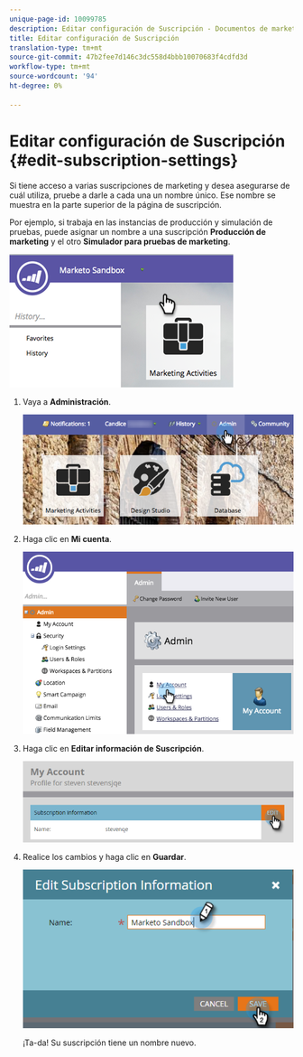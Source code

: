 ```yaml
---
unique-page-id: 10099785
description: Editar configuración de Suscripción - Documentos de marketing - Documentación del producto
title: Editar configuración de Suscripción
translation-type: tm+mt
source-git-commit: 47b2fee7d146c3dc558d4bbb10070683f4cdfd3d
workflow-type: tm+mt
source-wordcount: '94'
ht-degree: 0%

---
```



# Editar configuración de Suscripción {#edit-subscription-settings}

Si tiene acceso a varias suscripciones de marketing y desea asegurarse de cuál utiliza, pruebe a darle a cada una un nombre único. Ese nombre se muestra en la parte superior de la página de suscripción.

Por ejemplo, si trabaja en las instancias de producción y simulación de pruebas, puede asignar un nombre a una suscripción **Producción de marketing** y el otro **Simulador para pruebas de marketing**.

![](assets/image2016-4-8-14-3a34-3a28.png)

1. Vaya a **Administración**.

   ![](assets/adminhand-1.png)

1. Haga clic en **Mi cuenta**.

   ![](assets/image2015-6-23-15-3a16-3a52.png)

1. Haga clic en **Editar información de Suscripción**.

   ![](assets/image2016-5-24-10-3a34-3a32.png)

1. Realice los cambios y haga clic en **Guardar**.

   ![](assets/image2016-5-24-10-3a40-3a6.png)

   ¡Ta-da! Su suscripción tiene un nombre nuevo.

